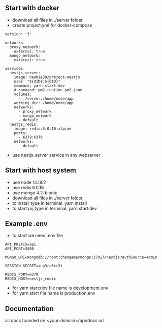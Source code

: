 ## Start with docker
- download all files in ./server folder
- create project.yml for docker-compose
```
version: '3'

networks:
  proxy_network:
    external: true
  mongo_network:
    external: true

services:
  nestjs_server:
    image: newbie39/project-nestjs
    user: "${UID}:${GID}"
    command: yarn start:dev
    # command: pm2-runtime pm2.json
    volumes:
      - ./server:/home/node/app
    working_dir: /home/node/app
    networks:
      - proxy_network
      - mongo_network
      - default
  nestjs_redis:
    image: redis:6.0.16-alpine
    ports:
      - 6379:6379
    networks:
      - default
```
- use nestjs_server service in any webserver
## Start with host system
- use node 14.18.2
- use redis 6.0.16
- use mongo 4.2-bionic
- download all files in ./server folder
- to install type in terminal: yarn install
- to start prj type in terminal: yarn start:dev

## Example .env
- to start we need .env file
```
API_PREFIX=api
API_PORT=3000

MONGO_URI=mongodb://root:changeme@mongo:27017/nestjs?authSource=admin

SESSION_SECRET=sup3rs3cr3t

REDIS_PORT=6379
REDIS_HOST=nestjs_redis
```
- for yarn start:dev file name is development.env
- for yarn start file name is production.env

## Documentation

all docs founded on \<your-domain\>/api/docs url
